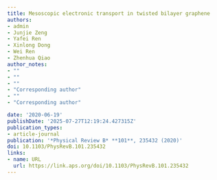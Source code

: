 ```yaml
---
title: Mesoscopic electronic transport in twisted bilayer graphene
authors:
- admin
- Junjie Zeng
- Yafei Ren
- Xinlong Dong
- Wei Ren
- Zhenhua Qiao
author_notes:
- ""
- ""
- ""
- "Corresponding author"
- ""
- "Corresponding author"

date: '2020-06-19'
publishDate: '2025-07-27T12:19:24.427315Z'
publication_types:
- article-journal
publication: '*Physical Review B* **101**, 235432 (2020)'
doi: 10.1103/PhysRevB.101.235432
links:
- name: URL
  url: https://link.aps.org/doi/10.1103/PhysRevB.101.235432
---
```

